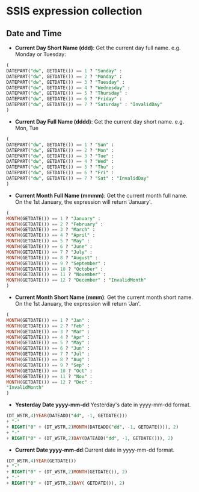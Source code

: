 # SSIS expression collection

## Date and Time

- **Current Day Short Name (ddd)**: Get the current day full name. e.g. Monday or Tuesday:
```sql
(
DATEPART("dw", GETDATE()) == 1 ? "Sunday" : 
DATEPART("dw", GETDATE()) == 2 ? "Monday" :
DATEPART("dw", GETDATE()) == 3 ? "Tuesday" : 
DATEPART("dw", GETDATE()) == 4 ? "Wednesday" :
DATEPART("dw", GETDATE()) == 5 ? "Thursday" : 
DATEPART("dw", GETDATE()) == 6 ? "Friday" :
DATEPART("dw", GETDATE()) == 7 ? "Saturday" : "InvalidDay"
)
```

- **Current Day Full Name (dddd)**: Get the current day short name. e.g. Mon, Tue
```sql
(
DATEPART("dw", GETDATE()) == 1 ? "Sun" : 
DATEPART("dw", GETDATE()) == 2 ? "Mon" :
DATEPART("dw", GETDATE()) == 3 ? "Tue" : 
DATEPART("dw", GETDATE()) == 4 ? "Wed" :
DATEPART("dw", GETDATE()) == 5 ? "Thu" : 
DATEPART("dw", GETDATE()) == 6 ? "Fri" :
DATEPART("dw", GETDATE()) == 7 ? "Sat" : "InvalidDay"
)
```

- **Current Month Full Name (mmmm)**: Get the current month full name. On the 1st January, the expression will return 'January'.
```sql
(
MONTH(GETDATE()) == 1 ? "January" : 
MONTH(GETDATE()) == 2 ? "February" : 
MONTH(GETDATE()) == 3 ? "March" :
MONTH(GETDATE()) == 4 ? "April" : 
MONTH(GETDATE()) == 5 ? "May" : 
MONTH(GETDATE()) == 6 ? "June" :
MONTH(GETDATE()) == 7 ? "July" : 
MONTH(GETDATE()) == 8 ? "August" : 
MONTH(GETDATE()) == 9 ? "September" :
MONTH(GETDATE()) == 10 ? "October" : 
MONTH(GETDATE()) == 11 ? "November" :
MONTH(GETDATE()) == 12 ? "December" : "InvalidMonth"
)
```

- **Current Month Short Name (mmm)**: Get the current month short name. On the 1st January, the expression will return 'Jan'.
```sql
(
MONTH(GETDATE()) == 1 ? "Jan" : 
MONTH(GETDATE()) == 2 ? "Feb" : 
MONTH(GETDATE()) == 3 ? "Mar" :
MONTH(GETDATE()) == 4 ? "Apr" : 
MONTH(GETDATE()) == 5 ? "May" : 
MONTH(GETDATE()) == 6 ? "Jun" :
MONTH(GETDATE()) == 7 ? "Jul" : 
MONTH(GETDATE()) == 8 ? "Aug" : 
MONTH(GETDATE()) == 9 ? "Sep" :
MONTH(GETDATE()) == 10 ? "Oct" : 
MONTH(GETDATE()) == 11 ? "Nov" : 
MONTH(GETDATE()) == 12 ? "Dec" :
"InvalidMonth"
)
```

- **Yesterday Date yyyy-mm-dd**:Yesterday's date in yyyy-mm-dd format.
```sql
(DT_WSTR,4)YEAR(DATEADD("dd", -1, GETDATE())) 
+ "-"
+ RIGHT("0" + (DT_WSTR,2)MONTH(DATEADD("dd", -1, GETDATE())), 2) 
+ "-"
+ RIGHT("0" + (DT_WSTR,2)DAY(DATEADD("dd", -1, GETDATE())), 2)
```

- **Current Date yyyy-mm-dd**:Current date in yyyy-mm-dd format.
```sql
(DT_WSTR,4)YEAR(GETDATE()) 
+ "-"
+ RIGHT("0" + (DT_WSTR,2)MONTH(GETDATE()), 2) 
+ "-"
+ RIGHT("0" + (DT_WSTR,2)DAY( GETDATE()), 2)
```
